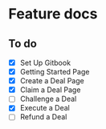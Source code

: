 # Feature docs

## To do

- [X] Set Up Gitbook
- [X] Getting Started Page
- [X] Create a Deal Page
- [X] Claim a Deal Page
- [ ] Challenge a Deal
- [X] Execute a Deal
- [ ] Refund a Deal
